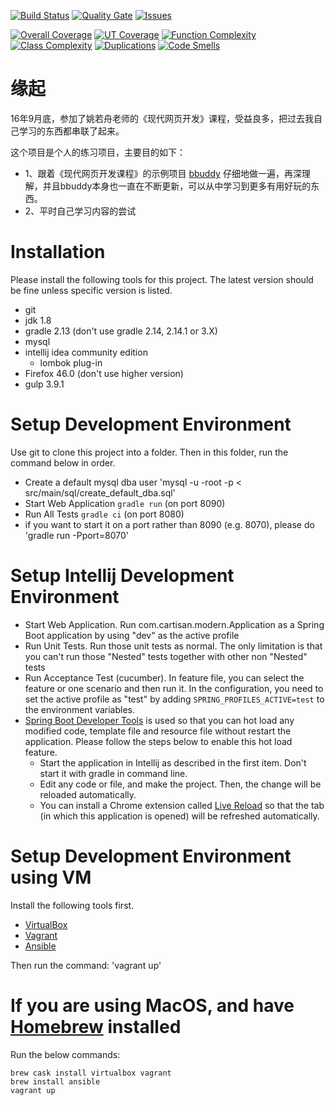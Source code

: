 [![Build Status](https://travis-ci.org/ZhangColin/modern.svg?branch=master)](https://travis-ci.org/ZhangColin/modern) [![Quality Gate](https://sonarqube.com/api/badges/gate?key=Cartisan:modern)](https://sonarqube.com/dashboard?id=Cartisan%3Amodern) [![Issues](https://img.shields.io/sonar/http/sonarqube.com/Cartisan:modern/violations.svg)](https://sonarqube.com/component_issues/index?id=Cartisan%3Amodern#resolved=false)

[![Overall Coverage](https://img.shields.io/sonar/http/sonarqube.com/Cartisan:modern/overall_coverage.svg)](https://sonarqube.com/component_measures/domain/Coverage?id=Cartisan%3Amodern) [![UT Coverage](https://img.shields.io/sonar/http/sonarqube.com/Cartisan:modern/coverage.svg)](https://sonarqube.com/component_measures/domain/Coverage?id=Cartisan%3Amodern) [![Function Complexity](https://img.shields.io/sonar/http/sonarqube.com/Cartisan:modern/function_complexity.svg)](https://sonarqube.com/component_measures/domain/Complexity?id=Cartisan%3Amodern) [![Class Complexity](https://img.shields.io/sonar/http/sonarqube.com/Cartisan:modern/class_complexity.svg)](https://sonarqube.com/component_measures/domain/Complexity?id=Cartisan%3Amodern) [![Duplications](https://img.shields.io/sonar/http/sonarqube.com/Cartisan:modern/duplicated_blocks.svg)](https://sonarqube.com/component_measures/domain/Duplications?id=Cartisan%3Amodern) [![Code Smells](https://img.shields.io/sonar/http/sonarqube.com/Cartisan:modern/code_smells.svg)](https://sonarqube.com/component_measures/domain/Maintainability?id=Cartisan%3Amodern)


# 缘起
16年9月底，参加了姚若舟老师的《现代网页开发》课程，受益良多，把过去我自己学习的东西都串联了起来。

这个项目是个人的练习项目，主要目的如下：
* 1、跟着《现代网页开发课程》的示例项目 [bbuddy](https://github.com/nerds-odd-e/bbuddy) 仔细地做一遍，再深理解，并且bbuddy本身也一直在不断更新，可以从中学习到更多有用好玩的东西。
* 2、平时自己学习内容的尝试

# Installation
Please install the following tools for this project. The latest version should be fine unless specific version is listed.
* git
* jdk 1.8
* gradle 2.13 (don't use gradle 2.14, 2.14.1 or 3.X)
* mysql
* intellij idea community edition
    * lombok plug-in
* Firefox 46.0 (don't use higher version)
* gulp 3.9.1

# Setup Development Environment
Use git to clone this project into a folder. Then in this folder, run the command below in order.

* Create a default mysql dba user 'mysql -u -root -p < src/main/sql/create_default_dba.sql'
* Start Web Application `gradle run` (on port 8090)
* Run All Tests `gradle ci` (on port 8080)
* if you want to start it on a port rather than 8090 (e.g. 8070), please do 'gradle run -Pport=8070'

# Setup Intellij Development Environment
* Start Web Application. Run com.cartisan.modern.Application as a Spring Boot application by using "dev" as the active profile
* Run Unit Tests. Run those unit tests as normal. The only limitation is that you can't run those "Nested" tests together with other non "Nested" tests
* Run Acceptance Test (cucumber). In feature file, you can select the feature or one scenario and then run it. In the configuration, you need to set the active profile as "test" by adding `SPRING_PROFILES_ACTIVE=test` to the environment variables.
* [Spring Boot Developer Tools](http://docs.spring.io/spring-boot/docs/current/reference/html/using-boot-devtools.html) is used so that you can hot load any modified code, template file and resource file without restart the application. Please follow the steps below to enable this hot load feature.
    * Start the application in Intellij as described in the first item. Don't start it with gradle in command line.
    * Edit any code or file, and make the project. Then, the change will be reloaded automatically.
    * You can install a Chrome extension called [Live Reload](https://chrome.goole.com/webstore/detail/livereload/jnihajbhpnppcggbcgedagnkighmdlei?hl=en) so that the tab (in which this application is opened) will be refreshed automatically.

# Setup Development Environment using VM
Install the following tools first.

* [VirtualBox](https://www.virtualbox.org/)
* [Vagrant](https://www.vagrantup.com/)
* [Ansible](https://www.ansible.com/)

Then run the command: 'vagrant up'

# If you are using MacOS, and have [Homebrew](http://brew.sh) installed
Run the below commands:

    brew cask install virtualbox vagrant
    brew install ansible
    vagrant up